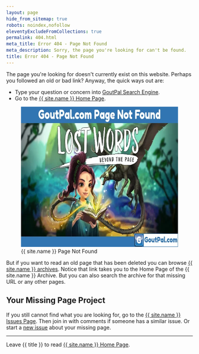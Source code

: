 ```yaml
---
layout: page
hide_from_sitemap: true
robots: noindex,nofollow
eleventyExcludeFromCollections: true
permalink: 404.html
meta_title: Error 404 - Page Not Found
meta_description: Sorry, the page you're looking for can't be found.
title: Error 404 - Page Not Found
---
```


The page you're looking for doesn't currently exist on this website. Perhaps you followed an old or bad link? Anyway, the quick ways out are:
- Type your question or concern into <a href="https://cse.google.com/cse?cof=FORID:0&cx=partner-pub-4857169685716700:9780732506">GoutPal Search Engine</a>.
- Go to the <a href="/">{{ site.name }} Home Page</a>.

<figure class="inner">
<img src="/images/goutpal-com-page-not-found.webp" alt="{{ site.name }} Page Not Found" width="610" height="377">
  <figcaption>{{ site.name }} Page Not Found</figcaption>
</figure>

But if you want to read an old page that has been deleted you can browse <a href="https://web.archive.org/web/20211108055838/https://www.goutpal.com/">{{ site.name }} archives</a>. Notice that link takes you to the Home Page of the {{ site.name }} Archive. But you can also search the archive for that missing URL or any other pages.

## Your Missing Page Project

If you still cannot find what you are looking for, go to the <a href="{{ site.github }}issues">{{ site.name }} Issues Page</a>. Then join in with comments if someone has a similar issue. Or start a <a href="{{ site.github }}issues/new/chose">new issue</a> about your missing page.

<hr />

Leave {{ title }} to read <a href="/">{{ site.name }} Home Page</a>.
